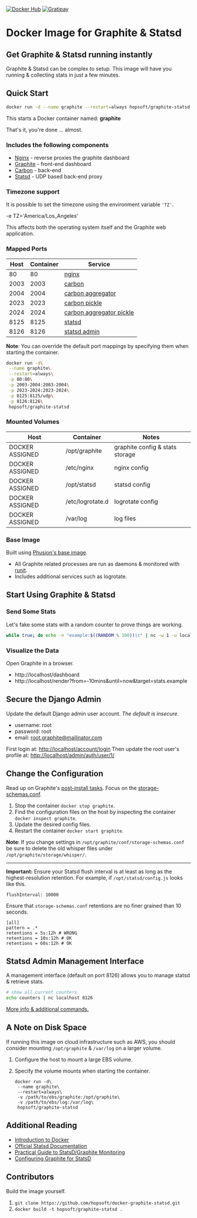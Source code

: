 [![Docker Hub](http://img.shields.io/badge/docker-hub-brightgreen.svg?style=flat)](https://registry.hub.docker.com/u/hopsoft/graphite-statsd/)
[![Gratipay](http://img.shields.io/badge/gratipay-contribute-009bef.svg?style=flat)](https://gratipay.com/hopsoft/)

# Docker Image for Graphite & Statsd

## Get Graphite & Statsd running instantly

Graphite & Statsd can be complex to setup.
This image will have you running & collecting stats in just a few minutes.

## Quick Start

```sh
docker run -d --name graphite --restart=always hopsoft/graphite-statsd
```

This starts a Docker container named: **graphite**

That's it, you're done ... almost.

### Includes the following components

* [Nginx](http://nginx.org/) - reverse proxies the graphite dashboard
* [Graphite](http://graphite.readthedocs.org/en/latest/) - front-end dashboard
* [Carbon](http://graphite.readthedocs.org/en/latest/carbon-daemons.html) - back-end
* [Statsd](https://github.com/etsy/statsd/wiki) - UDP based back-end proxy

### Timezone support

It is possible to set the timezone using the environment variable `'TZ'`.

  -e TZ='America/Los_Angeles'

This affects both the operating system itself and the Graphite web application.

### Mapped Ports

Host | Container | Service
---- | --------- | -------------------------------------------------------------------------------------------------------------------
  80 |        80 | [nginx](https://www.nginx.com/resources/admin-guide/)
2003 |      2003 | [carbon](https://graphite.readthedocs.org/en/latest/feeding-carbon.html)
2004 |      2004 | [carbon aggregator](https://graphite.readthedocs.org/en/latest/carbon-daemons.html#carbon-aggregator-py)
2023 |      2023 | [carbon pickle](https://graphite.readthedocs.org/en/latest/feeding-carbon.html#the-pickle-protocol)
2024 |      2024 | [carbon aggregator pickle](https://graphite.readthedocs.org/en/latest/feeding-carbon.html#the-pickle-protocol)
8125 |      8125 | [statsd](https://github.com/etsy/statsd/blob/master/docs/server.md)
8126 |      8126 | [statsd admin](https://github.com/etsy/statsd/blob/v0.7.2/docs/admin_interface.md)

**Note**: You can override the default port mappings by specifying them when starting the container.

```sh
docker run -d\
 --name graphite\
 --restart=always\
 -p 80:80\
 -p 2003-2004:2003-2004\
 -p 2023-2024:2023-2024\
 -p 8125:8125/udp\
 -p 8126:8126\
 hopsoft/graphite-statsd
```

### Mounted Volumes

Host              | Container                  | Notes
----------------- | -------------------------- | -------------------------------
DOCKER ASSIGNED   | /opt/graphite              | graphite config & stats storage
DOCKER ASSIGNED   | /etc/nginx                 | nginx config
DOCKER ASSIGNED   | /opt/statsd                | statsd config
DOCKER ASSIGNED   | /etc/logrotate.d           | logrotate config
DOCKER ASSIGNED   | /var/log                   | log files

### Base Image

Built using [Phusion's base image](https://github.com/phusion/baseimage-docker).

* All Graphite related processes are run as daemons & monitored with [runit](http://smarden.org/runit/).
* Includes additional services such as logrotate.

## Start Using Graphite & Statsd

### Send Some Stats

Let's fake some stats with a random counter to prove things are working.

```sh
while true; do echo -n "example:$((RANDOM % 100))|c" | nc -w 1 -u localhost 8125; done
```

### Visualize the Data

Open Graphite in a browser.

* http://localhost/dashboard
* http://localhost/render?from=-10mins&until=now&target=stats.example

## Secure the Django Admin

Update the default Django admin user account. _The default is insecure._

  * username: root
  * password: root
  * email: root.graphite@mailinator.com

First login at: [http://localhost/account/login](http://localhost/account/login)
Then update the root user's profile at: [http://localhost/admin/auth/user/1/](http://localhost/admin/auth/user/1/)

## Change the Configuration

Read up on Graphite's [post-install tasks](https://graphite.readthedocs.org/en/latest/install.html#post-install-tasks).
Focus on the [storage-schemas.conf](https://graphite.readthedocs.org/en/latest/config-carbon.html#storage-schemas-conf).

1. Stop the container `docker stop graphite`.
1. Find the configuration files on the host by inspecting the container `docker inspect graphite`.
1. Update the desired config files.
1. Restart the container `docker start graphite`.

**Note**: If you change settings in `/opt/graphite/conf/storage-schemas.conf`
be sure to delete the old whisper files under `/opt/graphite/storage/whisper/`.

---

**Important:** Ensure your Statsd flush interval is at least as long as the highest-resolution retention.
For example, if `/opt/statsd/config.js` looks like this.

```
flushInterval: 10000
```

Ensure that `storage-schemas.conf` retentions are no finer grained than 10 seconds.

```
[all]
pattern = .*
retentions = 5s:12h # WRONG
retentions = 10s:12h # OK
retentions = 60s:12h # OK
```

## Statsd Admin Management Interface

A management interface (default on port 8126) allows you to manage statsd & retrieve stats.

```sh
# show all current counters
echo counters | nc localhost 8126
```

[More info & additional commands.](https://github.com/etsy/statsd/blob/master/docs/admin_interface.md)

## A Note on Disk Space

If running this image on cloud infrastructure such as AWS,
you should consider mounting `/opt/graphite` & `/var/log` on a larger volume.

1. Configure the host to mount a large EBS volume.
1. Specify the volume mounts when starting the container.

    ```
    docker run -d\
     --name graphite\
     --restart=always\
     -v /path/to/ebs/graphite:/opt/graphite\
     -v /path/to/ebs/log:/var/log\
     hopsoft/graphite-statsd
    ```

## Additional Reading

* [Introduction to Docker](http://docs.docker.io/#introduction)
* [Official Statsd Documentation](https://github.com/etsy/statsd/)
* [Practical Guide to StatsD/Graphite Monitoring](http://matt.aimonetti.net/posts/2013/06/26/practical-guide-to-graphite-monitoring/)
* [Configuring Graphite for StatsD](https://github.com/etsy/statsd/blob/master/docs/graphite.md)

## Contributors

Build the image yourself.

1. `git clone https://github.com/hopsoft/docker-graphite-statsd.git`
1. `docker build -t hopsoft/graphite-statsd .`
